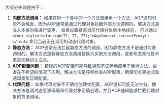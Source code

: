 <font style="color:rgb(55, 65, 81);">  
大部分失效是由于：</font>

1. **内部方法调用：**<font style="color:rgb(55, 65, 81);"> 如果在同一个类中的一个方法调用另一个方法，AOP通知可能不会触发，因为AOP通常是通过代理对象拦截外部方法调用的。解决方式是注入本类对象进行调用， 或者</font><font style="color:rgb(77, 77, 77);">设置暴露当前代理对象到本地线程， 可以通过</font>`<font style="color:rgb(77, 77, 77);">AopContext.currentProxy()</font>`<font style="color:rgb(77, 77, 77);"> 拿到当前正在调用的动态代理对象。</font>
2. **静态方法：**<font style="color:rgb(55, 65, 81);"> AOP通常无法拦截静态方法的调用，因为静态方法不是通过对象调用的。解决方法是将静态方法调用替换为实例方法调用，或者考虑其他技术来实现横切关注点。</font>
3. **AOP配置问题：**<font style="color:rgb(55, 65, 81);"> 错误的AOP配置可能导致通知不正确地应用于目标方法，或者在不希望的情况下应用。解决方法是仔细检查AOP配置，确保切点表达式和通知类型正确配置。</font>
4. **代理问题：**<font style="color:rgb(55, 65, 81);"> 如果代理对象不正确地创建或配置，AOP通知可能无法生效。解决方法是调试底层源码确保代理对象正确创建，并且AOP通知能够拦截代理对象的方法调用。</font>

